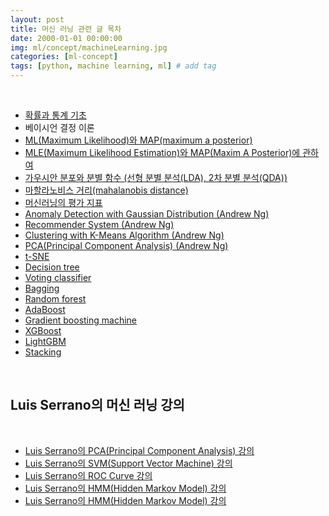 ```yaml
---
layout: post
title: 머신 러닝 관련 글 목차
date: 2000-01-01 00:00:00
img: ml/concept/machineLearning.jpg
categories: [ml-concept] 
tags: [python, machine learning, ml] # add tag
---
```


<br>

- [확률과 통계 기초](https://gaussian37.github.io/ml-concept-basic_probability_statistics/)
- 베이시언 결정 이론
- [ML(Maximum Likelihood)와 MAP(maximum a posterior)](https://gaussian37.github.io/ml-concept-mle-and-map/)
- [MLE(Maximum Likelihood Estimation)와 MAP(Maxim A Posterior)에 관하여](https://gaussian37.github.io/ml-concept-mlemap)
- [가우시안 분포와 분별 함수 (선형 분별 분석(LDA), 2차 분별 분석(QDA))](https://gaussian37.github.io/ml-concept-gaussian_discriminant/)
- [마할라노비스 거리(mahalanobis distance)](https://gaussian37.github.io/ml-concept-mahalanobis_distance/)
- [머신러닝의 평가 지표](https://gaussian37.github.io/ml-concept-ml-evaluation/)    
- [Anomaly Detection with Gaussian Distribution (Andrew Ng)](https://gaussian37.github.io/ml-concept-andrewng-anomalydetection/)
- [Recommender System (Andrew Ng)](https://gaussian37.github.io/ml-concept-andrewng-recommender/)
- [Clustering with K-Means Algorithm (Andrew Ng)](https://gaussian37.github.io/ml-concept-andrewng-kmeans/)
- [PCA(Principal Component Analysis) (Andrew Ng)](https://gaussian37.github.io/ml-concept-andrewng-pca/)
- [t-SNE](https://gaussian37.github.io/ml-concept-t-SNE/)
- [Decision tree]()
- [Voting classifier]()
- [Bagging]()
- [Random forest]()
- [AdaBoost]()
- [Gradient boosting machine]()
- [XGBoost]()
- [LightGBM]()
- [Stacking]()

<br>

## **Luis Serrano의 머신 러닝 강의**

<br>

- [Luis Serrano의 PCA(Principal Component Analysis) 강의]()
- [Luis Serrano의 SVM(Support Vector Machine) 강의]()
- [Luis Serrano의 ROC Curve 강의]()
- [Luis Serrano의 HMM(Hidden Markov Model) 강의]()
- [Luis Serrano의 HMM(Hidden Markov Model) 강의]()
